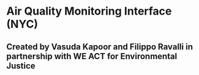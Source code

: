 # Air Quality Monitoring Interface (NYC)
## Created by Vasuda Kapoor and Filippo Ravalli in partnership with WE ACT for Environmental Justice
